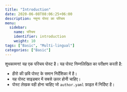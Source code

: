 ```yaml
---
title: "Introduction"
date: 2020-06-08T08:06:25+06:00
description: नमूना पोस्ट का परिचय
menu:
  sidebar:
    name: परिचय
    identifier: introduction
    weight: 10
tags: ["Basic", "Multi-lingual"]
categories: ["Basic"]
---
```

शुभकामना! यह एक परिचय पोस्ट है। यह पोस्ट निम्नलिखित का परीक्षण करती है:

- हीरो की छवि पोस्ट के समान निर्देशिका में है।
- यह पोस्ट साइडबार में सबसे ऊपर होनी चाहिए।
- पोस्ट लेखक वही होना चाहिए जो `author.yaml` फ़ाइल में निर्दिष्ट है।
